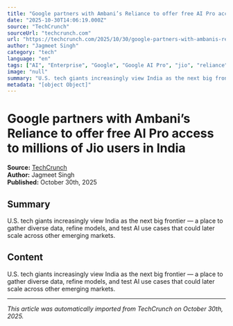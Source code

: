 ```yaml
---
title: "Google partners with Ambani’s Reliance to offer free AI Pro access to millions of Jio users in India"
date: "2025-10-30T14:06:19.000Z"
source: "TechCrunch"
sourceUrl: "techcrunch.com"
url: "https://techcrunch.com/2025/10/30/google-partners-with-ambanis-reliance-to-offer-free-ai-pro-access-to-millions-of-jio-users-in-india/"
author: "Jagmeet Singh"
category: "tech"
language: "en"
tags: ["AI", "Enterprise", "Google", "Google AI Pro", "jio", "reliance", "reliance industries", "tech", "english"]
image: "null"
summary: "U.S. tech giants increasingly view India as the next big frontier — a place to gather diverse data, refine models, and test AI use cases that could later scale across other emerging markets."
metadata: "[object Object]"
---
```


# Google partners with Ambani’s Reliance to offer free AI Pro access to millions of Jio users in India

**Source:** [TechCrunch](https://techcrunch.com/2025/10/30/google-partners-with-ambanis-reliance-to-offer-free-ai-pro-access-to-millions-of-jio-users-in-india/)  
**Author:** Jagmeet Singh  
**Published:** October 30th, 2025  

## Summary

U.S. tech giants increasingly view India as the next big frontier — a place to gather diverse data, refine models, and test AI use cases that could later scale across other emerging markets.

## Content

U.S. tech giants increasingly view India as the next big frontier — a place to gather diverse data, refine models, and test AI use cases that could later scale across other emerging markets.

---

*This article was automatically imported from TechCrunch on October 30th, 2025.*
